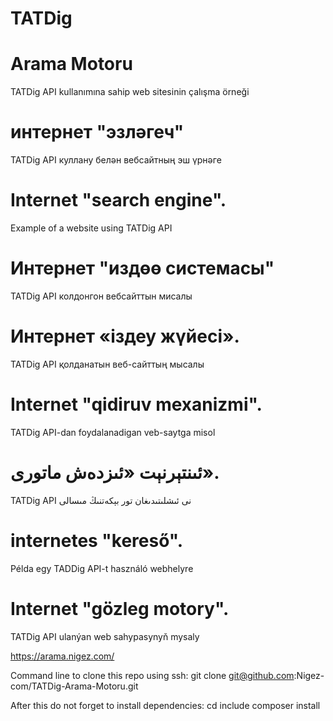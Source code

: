 # TATDig

# Arama Motoru
TATDig API kullanımına sahip web sitesinin çalışma örneği

# интернет "эзләгеч"
TATDig API куллану белән вебсайтның эш үрнәге

# Internet "search engine".
Example of a website using TATDig API

# Интернет "издөө системасы"
TATDig API колдонгон вебсайттын мисалы

# Интернет «іздеу жүйесі».
TATDig API қолданатын веб-сайттың мысалы

# Internet "qidiruv mexanizmi".
TATDig API-dan foydalanadigan veb-saytga misol

# ئىنتېرنېت «ئىزدەش ماتورى».
TATDig API نى ئىشلىتىدىغان تور بېكەتنىڭ مىسالى

# internetes "kereső".
Példa egy TADDig API-t használó webhelyre

# Internet "gözleg motory".
TATDig API ulanýan web sahypasynyň mysaly

https://arama.nigez.com/

Command line to clone this repo using ssh:
git clone git@github.com:Nigez-com/TATDig-Arama-Motoru.git

After this do not forget to install dependencies:
cd include
composer install